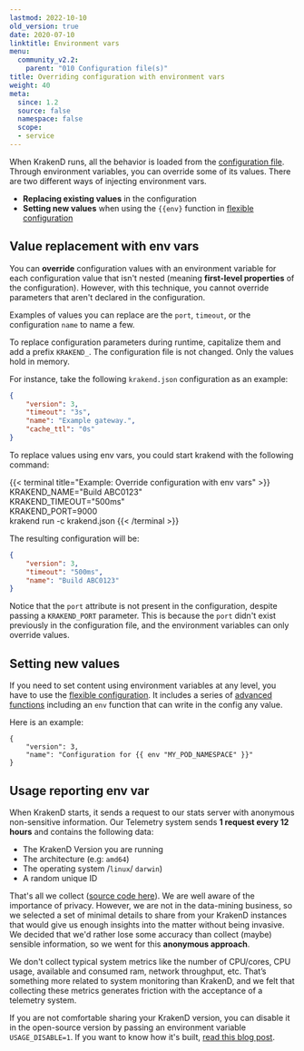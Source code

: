 ```yaml
---
lastmod: 2022-10-10
old_version: true
date: 2020-07-10
linktitle: Environment vars
menu:
  community_v2.2:
    parent: "010 Configuration file(s)"
title: Overriding configuration with environment vars
weight: 40
meta:
  since: 1.2
  source: false
  namespace: false
  scope:
  - service
---
```

When KrakenD runs, all the behavior is loaded from the [configuration file](/docs/v2.2/configuration/structure/). Through environment variables, you can override some of its values. There are two different ways of injecting environment vars.

- **Replacing existing values** in the configuration
- **Setting new values** when using the `{{env}` function in [flexible configuration](/docs/v2.2/configuration/flexible-config/)

## Value replacement with env vars
You can **override** configuration values with an environment variable for each configuration value that isn't nested (meaning **first-level properties** of the configuration). However, with this technique, you cannot override parameters that aren't declared in the configuration.

Examples of values you can replace are the `port`, `timeout`, or the configuration `name` to name a few.

To replace configuration parameters during runtime, capitalize them and add a prefix `KRAKEND_`. The configuration file is not changed. Only the values hold in memory.

For instance, take the following `krakend.json` configuration as an example:

```json
{
    "version": 3,
    "timeout": "3s",
    "name": "Example gateway.",
    "cache_ttl": "0s"
}
```

To replace values using env vars, you could start krakend with the following command:

{{< terminal title="Example: Override configuration with env vars" >}}
KRAKEND_NAME="Build ABC0123" \
KRAKEND_TIMEOUT="500ms" \
KRAKEND_PORT=9000 \
krakend run -c krakend.json
{{< /terminal >}}

The resulting configuration will be:

```json
{
    "version": 3,
    "timeout": "500ms",
    "name": "Build ABC0123"
}
```


Notice that the `port` attribute is not present in the configuration, despite passing a `KRAKEND_PORT` parameter. This is because the `port` didn't exist previously in the configuration file, and the environment variables can only override values.

## Setting new values
If you need to set content using environment variables at any level, you have to use the [flexible configuration](/docs/v2.2/configuration/flexible-config/). It includes a series of [advanced functions](/docs/v2.2/configuration/flexible-config/#advanced-functions) including an `env` function that can write in the config any value.

Here is an example:

```go-text-template
{
    "version": 3,
    "name": "Configuration for {{ env "MY_POD_NAMESPACE" }}"
}
```

## Usage reporting env var
When KrakenD starts, it sends a request to our stats server with anonymous non-sensitive information. Our Telemetry system sends **1 request every 12 hours** and contains the following data:

- The KrakenD Version you are running
- The architecture (e.g: `amd64`)
- The operating system /`linux`/ `darwin`)
- A random unique ID

That's all we collect ([source code here](https://github.com/krakend/krakend-usage)). We are well aware of the importance of privacy. However, we are not in the data-mining business, so we selected a set of minimal details to share from your KrakenD instances that would give us enough insights into the matter without being invasive. We decided that we'd rather lose some accuracy than collect (maybe) sensible information, so we went for this **anonymous approach**.

We don't collect typical system metrics like the number of CPU/cores, CPU usage, available and consumed ram, network throughput, etc. That’s something more related to system monitoring than KrakenD, and we felt that collecting these metrics generates friction with the acceptance of a telemetry system.

If you are not comfortable sharing your KrakenD version, you can disable it in the open-source version by passing an environment variable `USAGE_DISABLE=1`. If you want to know how it's built, [read this blog post](/blog/building-a-telemetry-service/).